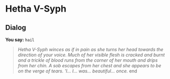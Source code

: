 # Hetha V-Syph


## Dialog

**You say:** `hail`



>*Hetha V-Syph winces as if in pain as she turns her head towards the direction of your voice. Much of her visible flesh is cracked and burnt and a trickle of blood runs from the corner of her mouth and drips from her chin. A sob escapes from her chest and she appears to be on the verge of tears. 'I... I... was... beautiful... once.*
end
